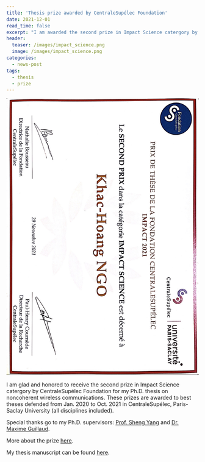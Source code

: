 ```yaml
---
title: 'Thesis prize awarded by CentraleSupélec Foundation'
date: 2021-12-01
read_time: false
excerpt: "I am awarded the second prize in Impact Science catergory by CentraleSupélec Foundation for my Ph.D. thesis"
header:
  teaser: /images/impact_science.png
  image: /images/impact_science.png
categories:
  - news-post
tags:
  - thesis
  - prize
---
```

<img src="/images/impact_science.png" alt="impact_science" style="width:600px; float: center;"/>

I am glad and honored to receive the second prize in Impact Science catergory by CentraleSupélec Foundation for my Ph.D. thesis on noncoherent wireless communications. 
These prizes are awarded to best theses defended from Jan. 2020 to Oct. 2021 in CentraleSupélec, Paris-Saclay University (all disciplines included). 

Special thanks go to my Ph.D. supervisors: [Prof. Sheng Yang](https://l2s.centralesupelec.fr/en/u/yang-sheng/) and [Dr. Maxime Guillaud](http://research.mguillaud.net/).

More about the prize [here](https://www.fondation-centralesupelec.fr/ceremonie-de-remise-des-prix-de-these-2021-de-la-fondation-centralesupelec/). 

My thesis manuscript can be found [here](https://tel.archives-ouvertes.fr/tel-02900446/document).
